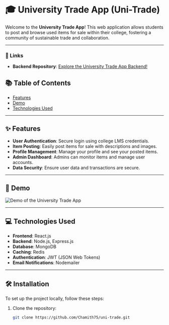 # 🎓 University Trade App (Uni-Trade)

Welcome to the **University Trade App**! This web application allows students to post and browse used items for sale within their college, fostering a community of sustainable trade and collaboration.

---
### 🔗 Links

- **Backend Repository**: [Explore the University Trade App Backend!](https://github.com/Chamith75/uni-trade-backend.git)

## 📚 Table of Contents

- [Features](#features)
- [Demo](#demo)
- [Technologies Used](#technologies-used)


---

## ✨ Features

- **User Authentication**: Secure login using college LMS credentials.
- **Item Posting**: Easily post items for sale with descriptions and images.
- **Profile Management**: Manage your profile and see your posted items.
- **Admin Dashboard**: Admins can monitor items and manage user accounts.
- **Data Security**: Ensure user data and transactions are secure.

---

## 🎥 Demo

![Demo of the University Trade App](link_to_your_demo_video_or_screenshot)

---

## 💻 Technologies Used

- **Frontend**: React.js
- **Backend**: Node.js, Express.js
- **Database**: MongoDB
- **Caching**: Redis
- **Authentication**: JWT (JSON Web Tokens)
- **Email Notifications**: Nodemailer

---

## 🛠️ Installation

To set up the project locally, follow these steps:

1. Clone the repository:
   ```bash
   git clone https://github.com/Chamith75/uni-trade.git
